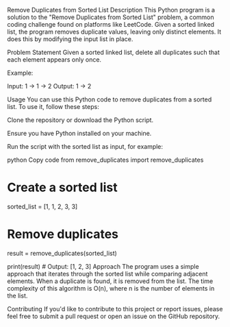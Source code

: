 Remove Duplicates from Sorted List
Description
This Python program is a solution to the "Remove Duplicates from Sorted List" problem, a common coding challenge found on platforms like LeetCode. Given a sorted linked list, the program removes duplicate values, leaving only distinct elements. It does this by modifying the input list in place.

Problem Statement
Given a sorted linked list, delete all duplicates such that each element appears only once.

Example:

Input: 1 -> 1 -> 2
Output: 1 -> 2

Usage
You can use this Python code to remove duplicates from a sorted list. To use it, follow these steps:

Clone the repository or download the Python script.

Ensure you have Python installed on your machine.

Run the script with the sorted list as input, for example:

python
Copy code
from remove_duplicates import remove_duplicates

# Create a sorted list
sorted_list = [1, 1, 2, 3, 3]

# Remove duplicates
result = remove_duplicates(sorted_list)

print(result)  # Output: [1, 2, 3]
Approach
The program uses a simple approach that iterates through the sorted list while comparing adjacent elements. When a duplicate is found, it is removed from the list. The time complexity of this algorithm is O(n), where n is the number of elements in the list.

Contributing
If you'd like to contribute to this project or report issues, please feel free to submit a pull request or open an issue on the GitHub repository.
